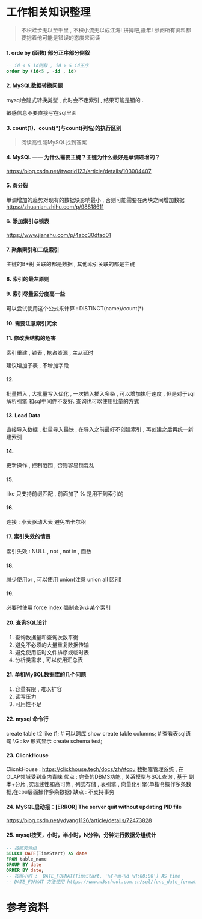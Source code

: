 # 工作相关知识整理

> 不积跬步无以至千里 , 不积小流无以成江海!
> 拼搏吧,骚年!
> 参阅所有资料都要抱着他可能是错误的态度来阅读

#### 1. orde by (函数) 部分正序部分倒叙

```sql
-- id < 5 id倒叙 , id > 5 id正序
order by (id<5 , -id , id)  
```

#### 2. MySQL数据转换问题

mysql会隐式转换类型 , 此时会不走索引 , 结果可能是错的 . 

敏感信息不要直接写在sql里面

#### 3. count(1)、count(*)与count(列名)的执行区别

> 阅读高性能MySQL找到答案

#### 4. MySQL —— 为什么需要主键？主键为什么最好是单调递增的？
https://blog.csdn.net/itworld123/article/details/103004407

#### 5. 页分裂
单调增加的趋势对现有的数据块影响最小 , 否则可能需要在两块之间增加数据
https://zhuanlan.zhihu.com/p/98818611

#### 6. 添加索引与锁表
https://www.jianshu.com/p/4abc30dfad01

#### 7. 聚集索引和二级索引
主键的B+树 关联的都是数据 , 其他索引关联的都是主键

#### 8. 索引的最左原则

#### 9. 索引尽量区分度高一些
可以尝试使用这个公式来计算 : DISTINCT(name)/count(*)

#### 10. 需要注意索引冗余

#### 11. 修改表结构的危害
索引重建 , 锁表 , 抢占资源 , 主从延时

建议增加子表 , 不增加字段

#### 12. 
批量插入 , 大批量写入优化 , 一次插入插入多条 , 可以增加执行速度 , 但是对于sql解析引擎 和sql中间件不友好.
查询也可以使用批量的方式

#### 13. Load Data
直接导入数据 , 批量导入最快 , 在导入之前最好不创建索引 , 再创建之后再统一新建索引

#### 14. 
更新操作 , 控制范围 , 否则容易锁混乱

#### 15. 
like 只支持前缀匹配 , 前面加了 % 是用不到索引的

#### 16.
连接 : 小表驱动大表 避免笛卡尔积

#### 17. 索引失效的情景
索引失效 : NULL , not , not in , 函数

#### 18. 
减少使用or , 可以使用 union(注意 union all 区别)

#### 19.
必要时使用 force index 强制查询走某个索引

#### 20. 查询SQL设计
1. 查询数据量和查询次数平衡
2. 避免不必须的大量重复数据传输
3. 避免使用临时文件排序或临时表
4. 分析类需求 , 可以使用汇总表

#### 21. 单机MySQL数据库的几个问题
1. 容量有限 , 难以扩容
2. 读写压力
3. 可用性不足

#### 22. mysql 命令行
create table t2 like t1; # 可以跨库
show create table columns; # 查看表sql语句
\G  : kv 形式显示
create schema test;


#### 23. ClicnkHouse
ClicnkHouse  :  https://clickhouse.tech/docs/zh/#cpu
数据库管理系统 , 在OLAP领域受到业内青睐
优点 : 
完备的DBMS功能 , 关系模型与SQL查询 , 基于 副本+分片 ,实现线性和高可靠 , 列式存储 , 表引擎 , 向量化引擎(单指令操作多条数据,在cpu层面操作多条数据)
缺点 : 不支持事务



#### 24. MySQL启动报：[ERROR] The server quit without updating PID file

https://blog.csdn.net/ydyang1126/article/details/72473828

#### 25. mysql按天，小时，半小时，N分钟，分钟进行数据分组统计

```sql
-- 按照天分组
SELECT DATE(TimeStart) AS date
FROM table_name
GROUP BY date
ORDER BY date;
-- 按照小时 :  DATE_FORMAT(TimeStart, '%Y-%m-%d %H:00:00') AS time
-- DATE_FORMAT 方法使用 https://www.w3school.com.cn/sql/func_date_format.asp
```

# 参考资料
